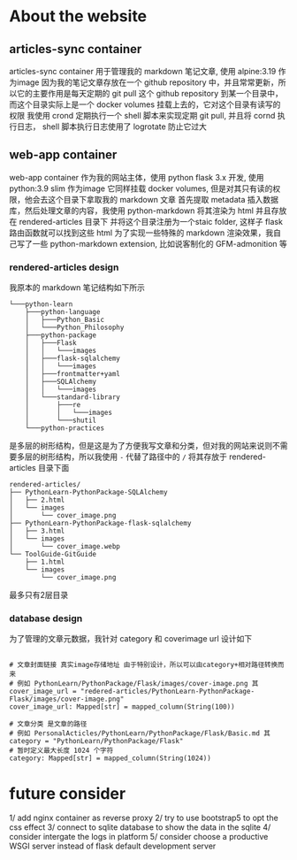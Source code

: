 # About the website

## articles-sync container
articles-sync container 用于管理我的 markdown 笔记文章, 使用 alpine:3.19 作为image
因为我的笔记文章存放在一个 github repository 中，并且常常更新，所以它的主要作用是每天定期的 git pull 这个 github repository 到某一个目录中，而这个目录实际上是一个 docker volumes 挂载上去的，它对这个目录有读写的权限
我使用 crond 定期执行一个 shell 脚本来实现定期 git pull, 并且将 cornd 执行日志， shell 脚本执行日志使用了 logrotate 防止它过大

## web-app container
web-app container 作为我的网站主体，使用 python flask 3.x 开发, 使用 python:3.9 slim 作为image
它同样挂载 docker volumes, 但是对其只有读的权限，他会去这个目录下拿取我的 markdown 文章
首先提取 metadata 插入数据库，然后处理文章的内容，我使用 python-markdown 将其渲染为 html 并且存放在 rendered-articles 目录下
并将这个目录注册为一个staic folder, 这样子 flask 路由函数就可以找到这些 html
为了实现一些特殊的 markdown 渲染效果，我自己写了一些 python-markdown extension, 比如说客制化的 GFM-admonition 等

### rendered-articles design
我原本的 markdown 笔记结构如下所示
```
└───python-learn
    ├───python-language
    │   ├───Python_Basic
    │   └───Python_Philosophy
    ├───python-package
    │   ├───Flask
    │   │   └───images
    │   ├───flask-sqlalchemy
    │   │   └───images
    │   ├───frontmatter+yaml
    │   ├───SQLAlchemy
    │   │   └───images
    │   └───standard-library
    │       ├───re
    │       │   └───images
    │       └───shutil
    └───python-practices
```
是多层的树形结构，但是这是为了方便我写文章和分类，但对我的网站来说则不需要多层的树形结构，所以我使用 `-` 代替了路径中的 `/` 将其存放于 rendered-articles 目录下面
```
rendered-articles/
├── PythonLearn-PythonPackage-SQLAlchemy
│   ├── 2.html
│   └── images
│       └── cover_image.png
├── PythonLearn-PythonPackage-flask-sqlalchemy
│   ├── 3.html
│   └── images
│       └── cover_image.webp
└── ToolGuide-GitGuide
    ├── 1.html
    └── images
        └── cover_image.png
```
最多只有2层目录

### database design

为了管理的文章元数据，我针对 category 和 coverimage url 设计如下
```   
   
# 文章封面链接 真实image存储地址 由于特别设计，所以可以由category+相对路径转换而来
# 例如 PythonLearn/PythonPackage/Flask/images/cover-image.png 其 cover_image_url = "redered-articles/PythonLearn-PythonPackage-Flask/images/cover-image.png"
cover_image_url: Mapped[str] = mapped_column(String(100))

# 文章分类 是文章的路径
# 例如 PersonalActicles/PythonLearn/PythonPackage/Flask/Basic.md 其 category = "PythonLearn/PythonPackage/Flask"
# 暂时定义最大长度 1024 个字符
category: Mapped[str] = mapped_column(String(1024))
```


# future consider

1/ add nginx container as reverse proxy
2/ try to use bootstrap5 to opt the css effect
3/ connect to sqlite database to show the data in the sqlite
4/ consider intergate the logs in platform
5/ consider choose a productive WSGI server instead of flask default development server